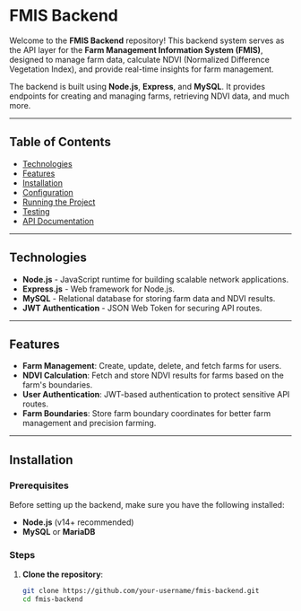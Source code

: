 # FMIS Backend

Welcome to the **FMIS Backend** repository! This backend system serves as the API layer for the **Farm Management Information System (FMIS)**, designed to manage farm data, calculate NDVI (Normalized Difference Vegetation Index), and provide real-time insights for farm management.

The backend is built using **Node.js**, **Express**, and **MySQL**. It provides endpoints for creating and managing farms, retrieving NDVI data, and much more.

---

## Table of Contents

- [Technologies](#technologies)
- [Features](#features)
- [Installation](#installation)
- [Configuration](#configuration)
- [Running the Project](#running-the-project)
- [Testing](#testing)
- [API Documentation](#api-documentation)

---

## Technologies

- **Node.js** - JavaScript runtime for building scalable network applications.
- **Express.js** - Web framework for Node.js.
- **MySQL** - Relational database for storing farm data and NDVI results.
- **JWT Authentication** - JSON Web Token for securing API routes.

---

## Features

- **Farm Management**: Create, update, delete, and fetch farms for users.
- **NDVI Calculation**: Fetch and store NDVI results for farms based on the farm's boundaries.
- **User Authentication**: JWT-based authentication to protect sensitive API routes.
- **Farm Boundaries**: Store farm boundary coordinates for better farm management and precision farming.

---

## Installation

### Prerequisites

Before setting up the backend, make sure you have the following installed:

- **Node.js** (v14+ recommended)
- **MySQL** or **MariaDB**

### Steps

1. **Clone the repository**:
   ```bash
   git clone https://github.com/your-username/fmis-backend.git
   cd fmis-backend
